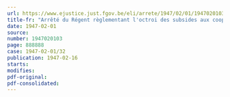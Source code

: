 ```yaml
---
url: https://www.ejustice.just.fgov.be/eli/arrete/1947/02/01/1947020103/justel
title-fr: "Arrêté du Régent règlementant l'octroi des subsides aux coopératives"
date: 1947-02-01
source:
number: 1947020103
page: 888888
case: 1947-02-01/32
publication: 1947-02-16
starts:
modifies:
pdf-original:
pdf-consolidated:
---
```


